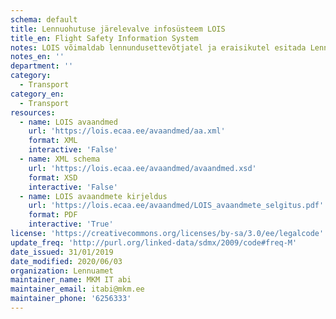 ```yaml
---
schema: default
title: Lennuohutuse järelevalve infosüsteem LOIS
title_en: Flight Safety Information System
notes: LOIS võimaldab lennundusettevõtjatel ja eraisikutel esitada Lennuametile elektroonselt taotlusi neile vajalike tegevuslubade ja -sertifikaatide saamiseks.
notes_en: ''
department: ''
category:
  - Transport
category_en:
  - Transport
resources:
  - name: LOIS avaandmed
    url: 'https://lois.ecaa.ee/avaandmed/aa.xml'
    format: XML
    interactive: 'False'
  - name: XML schema
    url: 'https://lois.ecaa.ee/avaandmed/avaandmed.xsd'
    format: XSD
    interactive: 'False'
  - name: LOIS avaandmete kirjeldus
    url: 'https://lois.ecaa.ee/avaandmed/LOIS_avaandmete_selgitus.pdf'
    format: PDF
    interactive: 'True'
license: 'https://creativecommons.org/licenses/by-sa/3.0/ee/legalcode'
update_freq: 'http://purl.org/linked-data/sdmx/2009/code#freq-M'
date_issued: 31/01/2019
date_modified: 2020/06/03
organization: Lennuamet
maintainer_name: MKM IT abi
maintainer_email: itabi@mkm.ee
maintainer_phone: '6256333'
---
```

